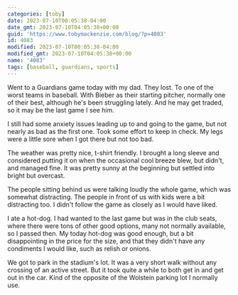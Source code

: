 ```yaml
---
categories: [toby]
date: 2023-07-10T00:05:38-04:00
date_gmt: 2023-07-10T04:05:38+00:00
guid: 'https://www.tobymackenzie.com/blog/?p=4083'
id: 4083
modified: 2023-07-10T00:05:38-04:00
modified_gmt: 2023-07-10T04:05:38+00:00
name: '4083'
tags: [baseball, guardians, sports]
---
```


Went to a Guardians game today with my dad.  They lost.<!--more-->  To one of the worst teams in baseball.  With Bieber as their starting pitcher, normally one of their best, although he's been struggling lately.  And he may get traded, so it may be the last game I see him.

I still had some anxiety issues leading up to and going to the game, but not nearly as bad as the first one.  Took some effort to keep in check.  My legs were a little sore when I got there but not too bad.

The weather was pretty nice, t-shirt friendly.  I brought a long sleeve and considered putting it on when the occasional cool breeze blew, but didn't, and managed fine.  It was pretty sunny at the beginning but settled into bright but overcast.

The people sitting behind us were talking loudly the whole game, which was somewhat distracting.  The people in front of us with kids were a bit distracting too.  I didn't follow the game as closely as I would have liked.

I ate a hot-dog.  I had wanted to the last game but was in the club seats, where there were tons of other good options, many not normally available, so I passed then.  My today hot-dog was good enough, but a bit disappointing in the price for the size, and that they didn't have any condiments I would like, such as relish or onions.

We got to park in the stadium's lot.  It was a very short walk without any crossing of an active street.  But it took quite a while to both get in and get out in the car.  Kind of the opposite of the Wolstein parking lot I normally use.
